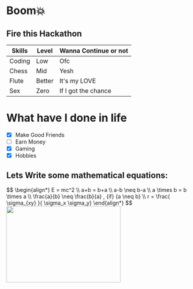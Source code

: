 <script type="text/javascript" async
  src="https://cdn.jsdelivr.net/npm/mathjax@3/es5/tex-mml-chtml.js">
</script>

# Boom💥
## Fire this Hackathon

| Skills | Level | Wanna Continue or not |
| ------- | ------ | ----- |
| Coding | Low | Ofc |
| Chess | Mid | Yesh |
| Flute | Better | It's my LOVE |
| Sex | Zero | If I got the chance |

# What have I done in life
- [x] Make Good Friends
- [ ] Earn Money
- [x] Gaming
- [x] Hobbies

## Lets Write some mathematical equations:

<div style="text-align: left;">
$$
\begin{align*}
E = mc^2 \\
a+b = b+a \\
a-b \neq b-a \\
a \times b = b \times a \\
\frac{a}{b} \neq \frac{b}{a} , {if} {a \neq b} \\
r = \frac{ \sigma_{xy} }{ \sigma_x \sigma_y}
\end{align*}
$$
</div>



<img src="https://budleaf.com/wp-content/uploads/2023/08/Adrak-masala-chai-scaled.jpeg" width="300" height="200">

